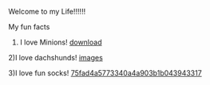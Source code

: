Welcome to my Life!!!!!!

My fun facts
1) I love Minions!
[download](https://user-images.githubusercontent.com/105660327/236891341-02088964-5f87-49b3-a8ea-159ecbbe81e9.jpg)

2)I love dachshunds!
[images](https://user-images.githubusercontent.com/105660327/236891811-bbb6ce15-f282-4f77-997e-d6f900f70fae.jpg)

3)I love fun socks!
[75fad4a5773340a4a903b1b043943317](https://user-images.githubusercontent.com/105660327/236892232-8a6544bf-26a8-46aa-8ed1-8bef26ac6774.jpg)


